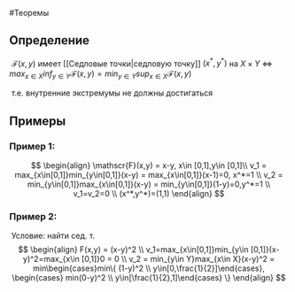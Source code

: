 #Теоремы 
## Определение
 $\mathscr{F}(x,y)$ имеет [[Седловые точки|седловую точку]] $(x^*,y^*)$ на $X \times Y$ <=> $max_{x\in X} inf_{y\in Y}\mathscr{F}(x,y) = min_{y\in Y}sup_{x\in X} \mathscr{F}(x,y)$  

 т.е. внутренние экстремумы не должны достигаться

  
## Примеры

### Пример 1:


$$
\begin{align}
\mathscr{F}(x,y) = x-y, x\in [0,1],y\in [0,1]\\
v_1 = max_{x\in[0,1]}min_{y\in[0,1]}(x-y) = max_{x\in[0,1]}(x-1)=0, x^*=1 \\
v_2 = min_{y\in[0,1]}max_{x\in[0,1]}(x-y) = min_{y\in[0,1]}(1-y)=0,y^*=1 \\
v_1=v_2=0 \\
(x^*,y^*)=(1,1)
\end{align}
$$


### Пример 2:

 Условие: найти cед. т. 
$$
\begin{align}
F(x,y) = (x-y)^2 \\
v_1=max_{x\in[0,1]}min_{y\in [0,1]}(x-y)^2=max_{x\in [0,1]}0 = 0 \\
v_2 = min_{y\in Y}max_{x\in X}(x-y)^2 = min\begin{cases}min\{ (1-y)^2 \\ y\in[0,\frac{1}{2}]\end{cases}, \begin{cases} min(0-y)^2 \\ y\in[\frac{1}{2},1]\end{cases} \}
\end{align}
$$